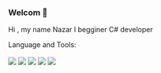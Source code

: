 ### Welcom 👋
Hi , my name Nazar
I begginer C# developer

Language and Tools:
<br><br>
<img src="https://img.shields.io/badge/C Sharp-000000?style=for-the-badge&logo=C Sharp&logoColor=8A2BE2"/>
<img src="https://img.shields.io/badge/FRAMEWORK-000000?style=for-the-badge&logo=.net&logoColor=8A2BE2"/>
<img src="https://img.shields.io/badge/Java-000000?style=for-the-badge"/>
<img src="https://img.shields.io/badge/SQL-000000?style=for-the-badge&logo=MySQL&logoColor=00BFFF"/>
<img src="https://img.shields.io/badge/HTML-000000?style=for-the-badge&logo=HTML5&logoColor=D2691E"/>
<!--
**NazarKov/NazarKov** is a ✨ _special_ ✨ repository because its `README.md` (this file) appears on your GitHub profile.

Here are some ideas to get you started:

- 🔭 I’m currently working on ...
- 🌱 I’m currently learning ...
- 👯 I’m looking to collaborate on ...
- 🤔 I’m looking for help with ...
- 💬 Ask me about ...
- 📫 How to reach me: ...
- 😄 Pronouns: ...
- ⚡ Fun fact: ...
-->
